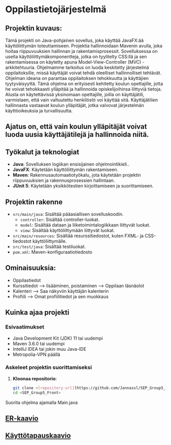# Oppilastietojärjestelmä

## Projektin kuvaus:

Tämä projekti on Java-pohjainen sovellus, joka käyttää JavaFX:ää käyttöliittymän toteuttamiseen. Projektia hallinnoidaan Mavenin avulla, joka hoitaa riippuvuuksien hallinnan ja rakentamisprosessit. Sovelluksessa on useita käyttöliittymäkomponentteja, jotka on tyylitelty CSS:llä
ja sen rakentamisessa on käytetty apuna Model-View-Controller (MVC) -arkkitehtuuria. Ohjelmamme tarkoitus on luoda keskitetty järjestelmä oppilaitoksille, missä käyttäjät voivat tehdä oleelliset hallinnolliset tehtävät. Ohjelman ideana on parantaa oppilaitoksen tehokkuutta ja käyttäjien tyytyväisyyttä.
Tämä ohjelma on erityisesti kehitetty koulun opettajille, jotta he voivat tehokkaasti ylläpitää ja hallinnoida opiskelijoihinsa liittyviä tietoja. Alusta on käytettävissä yksinomaan opettajille, joilla on käyttäjätili, varmistaen, että vain valtuutettu henkilöstö voi käyttää sitä. Käyttäjätilien hallinnasta vastaavat koulun ylläpitäjät, jotka valvovat järjestelmän käyttöoikeuksia ja turvallisuutta.

## Ajatus on, että vain koulun ylläpitäjät voivat luoda uusia käyttäjätilejä ja hallinnoida niitä.

## Työkalut ja teknologiat

- **Java**: Sovelluksen logiikan ensisijainen ohjelmointikieli..
- **JavaFX**: Käytetään käyttöliittymän rakentamiseen.
- **Maven**: Rakennusautomaatiotyökalu, jota käytetään projektin riippuvuuksien ja rakennusprosessien hallintaan.
- **JUnit 5**: Käytetään yksikkötestien kirjoittamiseen ja suorittamiseen.

## Projektin rakenne

- `src/main/java`: Sisältää pääasiallisen sovelluskoodin.
    - `controller`: Sisältää controller-luokat.
    - `model`: Sisältää dataan ja liiketoimintalogiikkaan liittyvät luokat.
    - `view`: Sisältää käyttöliittymään liittyvät luokat.
- `src/main/resources`: Sisältää resurssitiedostot, kuten FXML- ja CSS-tiedostot käyttöliittymälle.
- `src/test/java`: Sisältää testiluokat.
- `pom.xml`: Maven-konfiguraatiotiedosto

## Ominaisuuksia:
- Oppilastiedot
- Kurssitiedot --> lisääminen, poistaminen --> Oppilaan läsnäolot
- Kalenteri --> Saa näkyviin käyttäjän kalenterin
- Profiili --> Omat profiilitiedot ja sen muokkaus

## Kuinka ajaa projekti

### Esivaatimukset

- Java Development Kit (JDK) 11 tai uudempi
- Maven 3.6.0 tai uudempi
- IntelliJ IDEA tai jokin muu Java-IDE
- Metropolia-VPN päällä
### Askeleet projektin suorittamiseksi

1. **Kloonaa repositorio**:
   ```sh
   git clone <[repository-url](https://github.com/Jannassl/SEP_Group5_Front.git)>
   cd <SEP_Group5_Front>

Suorita ohjelma ajamalla Main.java


## [ER-kaavio](https://github.com/Jannassl/SEP_Group5_Front/blob/diagrams/Diagrams/OTPer.png)

## [Käyttötapauskaavio](https://github.com/Jannassl/SEP_Group5_Front/blob/diagrams/Diagrams/OTPcd.png)
